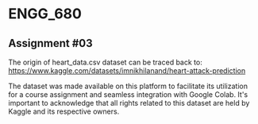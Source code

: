 # ENGG_680


## Assignment #03

The origin of heart_data.csv dataset can be traced back to: https://www.kaggle.com/datasets/imnikhilanand/heart-attack-prediction

The dataset was made available on this platform to facilitate its utilization for a course assignment and seamless integration with Google Colab. It's important to acknowledge that all rights related to this dataset are held by Kaggle and its respective owners.
